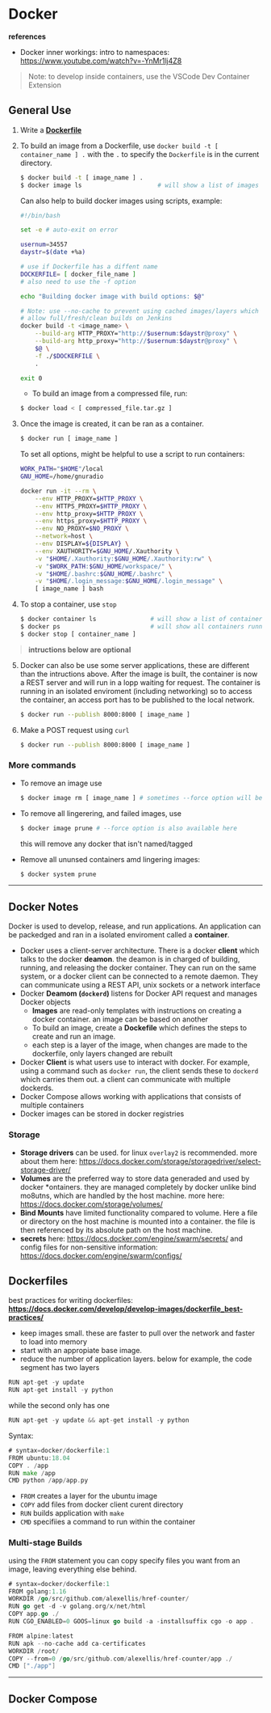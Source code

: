 
# Docker

**references**
* Docker inner workings: intro to namespaces: <https://www.youtube.com/watch?v=-YnMr1lj4Z8>

> Note: to develop inside containers, use the VSCode Dev Container Extension

## General Use
1. Write a **[Dockerfile](#dockerfiles)**

2. To build an image from a Dockerfile, use `docker build -t [ container_name ] .` with the `.` to specify the `Dockerfile` is in the current directory.
    ```sh
    $ docker build -t [ image_name ] .
    $ docker image ls                     # will show a list of images
    ```
    Can also help to build docker images using scripts, example:
    ```sh
    #!/bin/bash

    set -e # auto-exit on error

    usernum=34557
    daystr=$(date +%a)

    # use if Dockerfile has a diffent name
    DOCKERFILE= [ docker_file_name ]
    # also need to use the -f option

    echo "Building docker image with build options: $@"

    # Note: use --no-cache to prevent using cached images/layers which will
    # allow full/fresh/clean builds on Jenkins
    docker build -t <image_name> \
        --build-arg HTTP_PROXY="http://$usernum:$daystr@proxy" \
        --build-arg http_proxy="http://$usernum:$daystr@proxy" \
        $@ \
        -f ./$DOCKERFILE \
        .

    exit 0
    ```
    - To build an image from a compressed file, run:
    ```sh
    $ docker load < [ compressed_file.tar.gz ]
    ```
3. Once the image is created, it can be ran as a container. 
    ```sh
    $ docker run [ image_name ]
    ```
    To set all options, might be helpful to use a script to run containers:
    ```sh
    WORK_PATH="$HOME"/local
    GNU_HOME=/home/gnuradio

    docker run -it --rm \
        --env HTTP_PROXY=$HTTP_PROXY \
        --env HTTPS_PROXY=$HTTP_PROXY \
        --env http_proxy=$HTTP_PROXY \
        --env https_proxy=$HTTP_PROXY \
        --env NO_PROXY=$NO_PROXY \
        --network=host \
        --env DISPLAY=${DISPLAY} \
        --env XAUTHORITY=$GNU_HOME/.Xauthority \
        -v "$HOME/.Xauthority:$GNU_HOME/.Xauthority:rw" \
        -v "$WORK_PATH:$GNU_HOME/workspace/" \
        -v "$HOME/.bashrc:$GNU_HOME/.bashrc" \
        -v "$HOME/.login_message:$GNU_HOME/.login_message" \
        [ image_name ] bash
    ```

4. To stop a container, use `stop`
    ```sh
    $ docker container ls               # will show a list of containers
    $ docker ps                         # will show all containers running
    $ docker stop [ container_name ]
    ```

> **intructions below are optional**

5. Docker can also be use some server applications, these are different than the intructions above.
    After the image is built, the container is now a REST server and will run in a lopp waiting for request. The container is running in an isolated enviroment (including networking) so to access the container, an access port has to be published to the local network.
    ```sh
    $ docker run --publish 8000:8000 [ image_name ]
    ```

6. Make a POST request using `curl`
    ```sh
    $ docker run --publish 8000:8000 [ image_name ]
    ```


### More commands
* To remove an image use
    ```sh
    $ docker image rm [ image_name ] # sometimes --force option will be needed
    ```

* To remove all lingerering, and failed images, use
    ```sh
    $ docker image prune # --force option is also available here
    ```
    this will remove any docker that isn't named/tagged

* Remove all ununsed containers amd lingering images:
    ```sh
    $ docker system prune
    ```


---

## Docker Notes
Docker is used to develop, release, and run applications. An application can be packedged and ran in a isolated enviroment called a **container**.

* Docker uses a client-server architecture. There is a docker **client** which talks to the docker **deamon**. the deamon is in charged of building, running, and releasing the docker container. They can run on the same system, or a docker client can be connected to a remote daemon. They can communicate using a REST API, unix sockets or a network interface
* Docker **Deamom (`dockerd`)** listens for Docker API request and manages Docker objects
    + **Images** are read-only templates with instructions on creating a docker container. an image can be based on another
    + To build an image, create a **Dockefile** which defines the steps to create and run an image.
    + each step is a layer of the image, when changes are made to the dockerfile, only layers changed are rebuilt
* Docker **Client** is what users use to interact with docker. For example, using a command such as `docker run`, the client sends these to `dockerd` which carries them out. a client can communicate with multiple dockerds.
* Docker Compose allows working with applications that consists of multiple containers
* Docker images can be stored in docker registries


### Storage
+ **Storage drivers** can be used. for linux `overlay2` is recommended. more about them here: <https://docs.docker.com/storage/storagedriver/select-storage-driver/>
+ **Volumes** are the preferred way to store data generaded and used by docker *ontainers. they are managed completely by docker unlike bind mo8utns, which are handled by the host machine. more here: <https://docs.docker.com/storage/volumes/>
+ **Bind Mounts** have limited functionality compared to volume. Here a file or directory on the host machine is mounted into a container. the file is then referenced by its absolute path on the host machine. 
+ **secrets** here: <https://docs.docker.com/engine/swarm/secrets/> and config files for non-sensitive information: <https://docs.docker.com/engine/swarm/configs/>


## Dockerfiles
best practices for writing dockerfiles: **<https://docs.docker.com/develop/develop-images/dockerfile_best-practices/>**

* keep images small. these are faster to pull over the network and faster to load into memory
* start with an appropiate base image.
* reduce the number of application layers. below for example, the code segment has two layers
```go
RUN apt-get -y update
RUN apt-get install -y python
```
while the second only has one
```go
RUN apt-get -y update && apt-get install -y python
```

Syntax:
```go
# syntax=docker/dockerfile:1
FROM ubuntu:18.04
COPY . /app
RUN make /app
CMD python /app/app.py
```

* `FROM` creates a layer for the ubuntu image
* `COPY` add files from docker client curent directory
* `RUN` builds application with `make`
* `CMD` specifiies a command to run within the container

### Multi-stage Builds
using the `FROM` statement you can copy specify files you want from an image, leaving everything else behind.
```go
# syntax=docker/dockerfile:1
FROM golang:1.16                                                        # image
WORKDIR /go/src/github.com/alexellis/href-counter/                      # working directory
RUN go get -d -v golang.org/x/net/html                                  # run program
COPY app.go ./                                                          # copies program from previous stage
RUN CGO_ENABLED=0 GOOS=linux go build -a -installsuffix cgo -o app .

FROM alpine:latest
RUN apk --no-cache add ca-certificates
WORKDIR /root/
COPY --from=0 /go/src/github.com/alexellis/href-counter/app ./
CMD ["./app"]  
```

---

## Docker Compose
